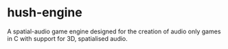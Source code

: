 # hush-engine

A spatial-audio game engine designed for the creation of audio only games in C with support for 3D, spatialised audio.
